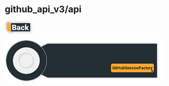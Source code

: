 # github_api_v3/api

[![Back](../docs/img/button_back.png "Back") ](../README.md)

![Architecture layer dependency](../docs/img/architecture_layers_api.png "Architecture layer dependency")